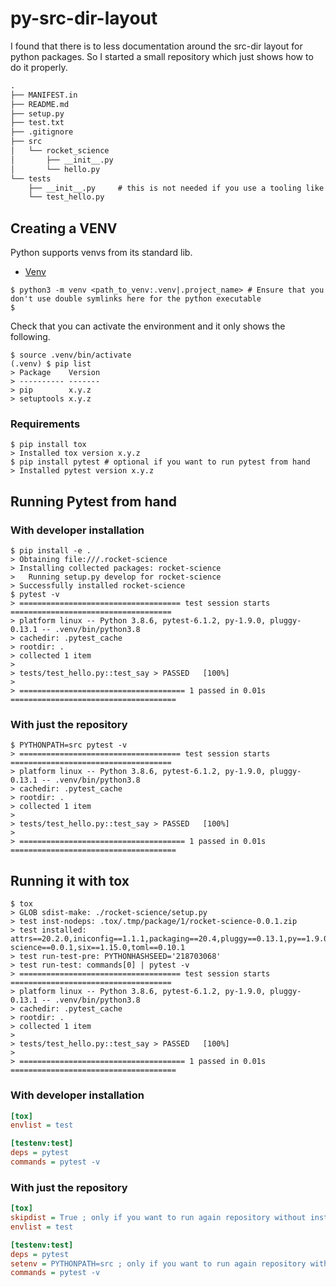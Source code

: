 # py-src-dir-layout

I found that there is to less documentation around the src-dir layout for python packages.
So I started a small repository which just shows how to do it properly.

```txt
.
├── MANIFEST.in
├── README.md
├── setup.py
├── test.txt
├── .gitignore
├── src
│   └── rocket_science
│       ├── __init__.py
│       └── hello.py
└── tests
    ├── __init__.py     # this is not needed if you use a tooling like pytest it can be used to structure your tests
    └── test_hello.py
```

## Creating a VENV

Python supports venvs from its standard lib.

* [Venv](https://docs.python.org/3/library/venv.html)


```console
$ python3 -m venv <path_to_venv:.venv|.project_name> # Ensure that you don't use double symlinks here for the python executable
$ 
```

Check that you can activate the environment and it only shows the following.

```console
$ source .venv/bin/activate
(.venv) $ pip list
> Package    Version
> ---------- -------
> pip        x.y.z
> setuptools x.y.z
```
### Requirements

```console
$ pip install tox
> Installed tox version x.y.z
$ pip install pytest # optional if you want to run pytest from hand
> Installed pytest version x.y.z
```

## Running Pytest from hand

### With developer installation

```console
$ pip install -e .
> Obtaining file:///.rocket-science
> Installing collected packages: rocket-science
>   Running setup.py develop for rocket-science
> Successfully installed rocket-science
$ pytest -v
> ==================================== test session starts ====================================
> platform linux -- Python 3.8.6, pytest-6.1.2, py-1.9.0, pluggy-0.13.1 -- .venv/bin/python3.8
> cachedir: .pytest_cache
> rootdir: .
> collected 1 item
>
> tests/test_hello.py::test_say > PASSED   [100%]
>
> ===================================== 1 passed in 0.01s =====================================
```

### With just the repository

```console
$ PYTHONPATH=src pytest -v 
> ==================================== test session starts ====================================
> platform linux -- Python 3.8.6, pytest-6.1.2, py-1.9.0, pluggy-0.13.1 -- .venv/bin/python3.8
> cachedir: .pytest_cache
> rootdir: .
> collected 1 item
>
> tests/test_hello.py::test_say > PASSED   [100%]
>
> ===================================== 1 passed in 0.01s =====================================
```

## Running it with tox

```console
$ tox
> GLOB sdist-make: ./rocket-science/setup.py
> test inst-nodeps: .tox/.tmp/package/1/rocket-science-0.0.1.zip
> test installed: attrs==20.2.0,iniconfig==1.1.1,packaging==20.4,pluggy==0.13.1,py==1.9.0,pyparsing==2.4.7,pytest==6.1.2,rocket-science==0.0.1,six==1.15.0,toml==0.10.1
> test run-test-pre: PYTHONHASHSEED='218703068'
> test run-test: commands[0] | pytest -v
> ==================================== test session starts ====================================
> platform linux -- Python 3.8.6, pytest-6.1.2, py-1.9.0, pluggy-0.13.1 -- .venv/bin/python3.8
> cachedir: .pytest_cache
> rootdir: .
> collected 1 item
>
> tests/test_hello.py::test_say > PASSED   [100%]
>
> ===================================== 1 passed in 0.01s =====================================
```
### With developer installation

```ini
[tox]
envlist = test

[testenv:test]
deps = pytest
commands = pytest -v
```

### With just the repository

```ini
[tox]
skipdist = True ; only if you want to run again repository without installation
envlist = test

[testenv:test]
deps = pytest
setenv = PYTHONPATH=src ; only if you want to run again repository without installation
commands = pytest -v
```